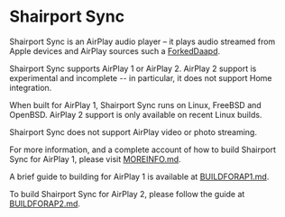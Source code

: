 
Shairport Sync
=============
Shairport Sync is an AirPlay audio player – it plays audio streamed from Apple devices and AirPlay sources such a [ForkedDaapd](http://ejurgensen.github.io/forked-daapd/).

Shairport Sync supports AirPlay 1 or AirPlay 2. AirPlay 2 support is experimental and incomplete -- in particular, it does not support Home integration.

When built for AirPlay 1, Shairport Sync runs on Linux, FreeBSD and OpenBSD. AirPlay 2 support is only available on recent Linux builds.

Shairport Sync does not support AirPlay video or photo streaming.

For more information, and a complete account of how to build Shairport Sync for AirPlay 1, please visit [MOREINFO.md](https://github.com/aillwee/shairport-sync/blob/development/MOREINFO.md).

A brief guide to building for AirPlay 1 is available at [BUILDFORAP1.md](https://github.com/aillwee/shairport-sync/blob/development/BUILDFORAP1.md).

To build Shairport Sync for AirPlay 2, please follow the guide at [BUILDFORAP2.md](https://github.com/aillwee/shairport-sync/blob/development/BUILDFORAP2.md).
